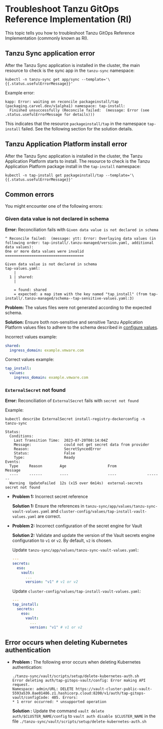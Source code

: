 # Troubleshoot Tanzu GitOps Reference Implementation (RI)

This topic tells you how to troubleshoot Tanzu GitOps Reference Implementation (commonly known as RI).

## <a id="tanzu-sync-app-error"></a>Tanzu Sync application error

After the Tanzu Sync application is installed in the cluster, the main
resource to check is the sync app in the `tanzu-sync` namespace:

```terminal
kubectl -n tanzu-sync get app/sync --template='\{{.status.usefulErrorMessage}}'
```

Example error:

```terminal
kapp: Error: waiting on reconcile packageinstall/tap (packaging.carvel.dev/v1alpha1) namespace: tap-install:
  Finished unsuccessfully (Reconcile failed:  (message: Error (see .status.usefulErrorMessage for details)))
```

This indicates that the resource `packageinstall/tap` in the namespace `tap-install` failed. 
See the following section for the solution details.

## <a id="tanzu-sync-app-error"></a>Tanzu Application Platform install error

After the Tanzu Sync application is installed in the cluster, the Tanzu Application Platform starts to install. 
The resource to check is the Tanzu Application Platform package install in the `tap-install` namespace:

```terminal
kubectl -n tap-install get packageinstall/tap --template='\{{.status.usefulErrorMessage}}'
```

## <a id="common-errors"></a>Common errors

You might encounter one of the following errors:

### <a id="data-value-not-declared"></a>Given data value is not declared in schema

**Error:** Reconciliation fails with `Given data value is not declared in schema`

```terminal
^ Reconcile failed:  (message: ytt: Error: Overlaying data values (in following order: tap-install/.tanzu-managed/version.yaml, additional data values):
One or more data values were invalid
====================================

Given data value is not declared in schema
tap-values.yaml:
    |
  1 | shared:
    |

    = found: shared
    = expected: a map item with the key named "tap_install" (from tap-install/.tanzu-managed/schema--tap-sensitive-values.yaml:3)
```

**Problem:** The values files were not generated according to the expected schema.

**Solution:** Ensure both non-sensitive and sensitive Tanzu Application Platform values files to adhere 
to the schema described in [configure values](#configure-values).

Incorrect values example:

```yaml
shared:
  ingress_domain: example.vmware.com
```

Correct values example:

```yaml
tap_install:
  values:
    ingress_domain: example.vmware.com
```

### <a id="external-secret-not-found"></a> `ExternalSecret` not found

**Error:** Reconciliation of `ExternalSecret` fails with `secret not found`

Example:

```console
kubectl describe ExternalSecret install-registry-dockerconfig -n tanzu-sync

Status:
  Conditions:
    Last Transition Time:  2023-07-20T08:14:04Z
    Message:               could not get secret data from provider
    Reason:                SecretSyncedError
    Status:                False
    Type:                  Ready
Events:
  Type     Reason        Age                   From              Message
  ----     ------        ----                  ----              -------
  Warning  UpdateFailed  12s (x15 over 6m14s)  external-secrets  secret not found
```

- **Problem 1:** Incorrect secret reference

    **Solution 1:** Ensure the references in `tanzu-sync/app/values/tanzu-sync-vault-values.yaml` and `cluster-config/values/tap-install-vault-values.yaml` are correct.

- **Problem 2:** Incorrect configuration of the secret engine for Vault

    **Solution 2:** Validate and update the version of the Vault secrets engine configuration to `v1` or `v2`. By default, `v2` is chosen.

    Update `tanzu-sync/app/values/tanzu-sync-vault-values.yaml`:

    ```yaml
    ---
    secrets:
      eso:
        vault:
          ...
          version: "v1" # v1 or v2
    ```

    Update `cluster-config/values/tap-install-vault-values.yaml`:

    ```yaml
    ---
    tap_install:
      secrets:
        eso:
          vault:
            ...
            version: "v1" # v1 or v2
    ```
## Error occurs when deleting Kubernetes authentication
- **Problem :** The following error occurs when deleting Kubernetes authentication:

    ```console
    ./tanzu-sync/vault/scripts/setup/delete-kubernetes-auth.sh
    Error deleting auth/tap-gitops-vault/config: Error making API request.
    Namespace: admin/URL: DELETE https://vault-cluster-public-vault-5593a539.8ae01486.z1.hashicorp.cloud:8200/v1/auth/tap-gitops-vault/configCode: 405. Errors:
    * 1 error occurred:	* unsupported operation
    ```
    **Solution :** Update the command `vault delete auth/$CLUSTER_NAME/config` to `vault auth disable $CLUSTER_NAME` in the file `./tanzu-sync/vault/scripts/setup/delete-kubernetes-auth.sh`
